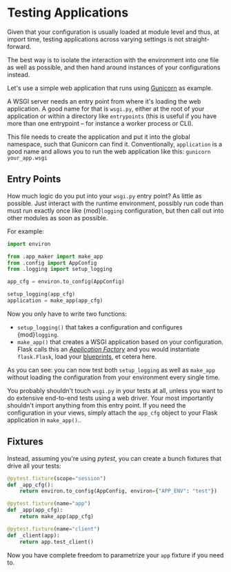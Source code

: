 # Testing Applications

Given that your configuration is usually loaded at module level and thus, at import time, testing applications across varying settings is not straight-forward.

The best way is to isolate the interaction with the environment into one file as well as possible, and then hand around instances of your configurations instead.

Let's use a simple web application that runs using [Gunicorn](https://docs.gunicorn.org/) as example.

A WSGI server needs an entry point from where it's loading the web application.
A good name for that is `wsgi.py`, either at the root of your application or within a directory like `entrypoints` (this is useful if you have more than one entrypoint – for instance a worker process or CLI).

This file needs to create the application and put it into the global namespace, such that Gunicorn can find it.
Conventionally, `application` is a good name and allows you to run the web application like this: `gunicorn your_app.wsgi`


## Entry Points

How much logic do you put into your `wsgi.py` entry point?
As little as possible.
Just interact with the runtime environment, possibly run code than must run exactly once like {mod}`logging` configuration, but then call out into other modules as soon as possible.

For example:

```python
import environ

from .app_maker import make_app
from .config import AppConfig
from .logging import setup_logging

app_cfg = environ.to_config(AppConfig)

setup_logging(app_cfg)
application = make_app(app_cfg)
```

Now you only have to write two functions:

- `setup_logging()` that takes a configuration and configures {mod}`logging`.
- `make_app()` that creates a WSGI application based on your configuration.
  Flask calls this an [*Application Factory*](https://flask.palletsprojects.com/en/latest/patterns/appfactories/) and you would instantiate `flask.Flask`, load your [blueprints](https://flask.palletsprojects.com/en/latest/blueprints/), et cetera here.

As you can see: you can now test both `setup_logging` as well as `make_app` without loading the configuration from your environment every single time.

You probably shouldn't touch `wsgi.py` in your tests at all, unless you want to do extensive end-to-end tests using a web driver.
Your most importantly shouldn't import anything from this entry point.
If you need the configuration in your views, simply attach the `app_cfg` object to your Flask application in `make_app()`..


## Fixtures

Instead, assuming you're using *pytest*, you can create a bunch fixtures that drive all your tests:

```python
@pytest.fixture(scope="session")
def _app_cfg():
    return environ.to_config(AppConfig, environ={"APP_ENV": "test"})

@pytest.fixture(name="app")
def _app(app_cfg):
    return make_app(app_cfg)

@pytest.fixture(name="client")
def _client(app):
    return app.test_client()
```

Now you have complete freedom to parametrize your `app` fixture if you need to.
